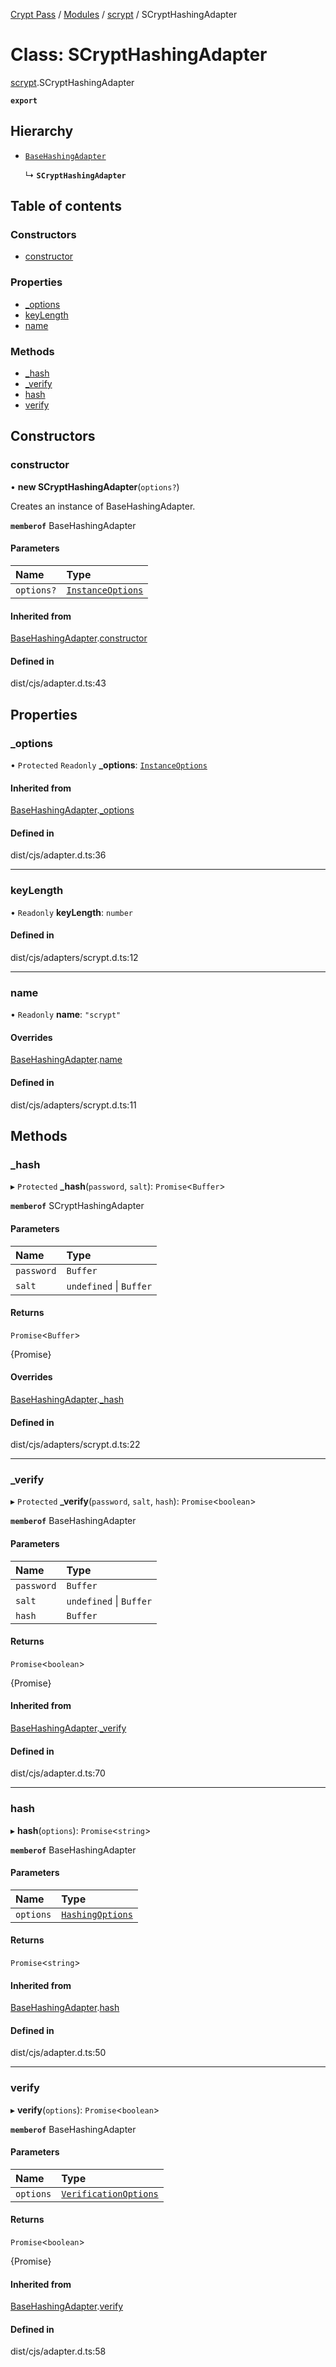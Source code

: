 [Crypt Pass](../README.md) / [Modules](../modules.md) / [scrypt](../modules/scrypt.md) / SCryptHashingAdapter

# Class: SCryptHashingAdapter

[scrypt](../modules/scrypt.md).SCryptHashingAdapter

**`export`**

## Hierarchy

- [`BaseHashingAdapter`](index.BaseHashingAdapter.md)

  ↳ **`SCryptHashingAdapter`**

## Table of contents

### Constructors

- [constructor](scrypt.SCryptHashingAdapter.md#constructor)

### Properties

- [\_options](scrypt.SCryptHashingAdapter.md#_options)
- [keyLength](scrypt.SCryptHashingAdapter.md#keylength)
- [name](scrypt.SCryptHashingAdapter.md#name)

### Methods

- [\_hash](scrypt.SCryptHashingAdapter.md#_hash)
- [\_verify](scrypt.SCryptHashingAdapter.md#_verify)
- [hash](scrypt.SCryptHashingAdapter.md#hash)
- [verify](scrypt.SCryptHashingAdapter.md#verify)

## Constructors

### constructor

• **new SCryptHashingAdapter**(`options?`)

Creates an instance of BaseHashingAdapter.

**`memberof`** BaseHashingAdapter

#### Parameters

| Name | Type |
| :------ | :------ |
| `options?` | [`InstanceOptions`](../interfaces/index.InstanceOptions.md) |

#### Inherited from

[BaseHashingAdapter](index.BaseHashingAdapter.md).[constructor](index.BaseHashingAdapter.md#constructor)

#### Defined in

dist/cjs/adapter.d.ts:43

## Properties

### \_options

• `Protected` `Readonly` **\_options**: [`InstanceOptions`](../interfaces/index.InstanceOptions.md)

#### Inherited from

[BaseHashingAdapter](index.BaseHashingAdapter.md).[_options](index.BaseHashingAdapter.md#_options)

#### Defined in

dist/cjs/adapter.d.ts:36

___

### keyLength

• `Readonly` **keyLength**: `number`

#### Defined in

dist/cjs/adapters/scrypt.d.ts:12

___

### name

• `Readonly` **name**: ``"scrypt"``

#### Overrides

[BaseHashingAdapter](index.BaseHashingAdapter.md).[name](index.BaseHashingAdapter.md#name)

#### Defined in

dist/cjs/adapters/scrypt.d.ts:11

## Methods

### \_hash

▸ `Protected` **_hash**(`password`, `salt`): `Promise`<`Buffer`\>

**`memberof`** SCryptHashingAdapter

#### Parameters

| Name | Type |
| :------ | :------ |
| `password` | `Buffer` |
| `salt` | `undefined` \| `Buffer` |

#### Returns

`Promise`<`Buffer`\>

{Promise<Buffer>}

#### Overrides

[BaseHashingAdapter](index.BaseHashingAdapter.md).[_hash](index.BaseHashingAdapter.md#_hash)

#### Defined in

dist/cjs/adapters/scrypt.d.ts:22

___

### \_verify

▸ `Protected` **_verify**(`password`, `salt`, `hash`): `Promise`<`boolean`\>

**`memberof`** BaseHashingAdapter

#### Parameters

| Name | Type |
| :------ | :------ |
| `password` | `Buffer` |
| `salt` | `undefined` \| `Buffer` |
| `hash` | `Buffer` |

#### Returns

`Promise`<`boolean`\>

{Promise<boolean>}

#### Inherited from

[BaseHashingAdapter](index.BaseHashingAdapter.md).[_verify](index.BaseHashingAdapter.md#_verify)

#### Defined in

dist/cjs/adapter.d.ts:70

___

### hash

▸ **hash**(`options`): `Promise`<`string`\>

**`memberof`** BaseHashingAdapter

#### Parameters

| Name | Type |
| :------ | :------ |
| `options` | [`HashingOptions`](../interfaces/index.HashingOptions.md) |

#### Returns

`Promise`<`string`\>

#### Inherited from

[BaseHashingAdapter](index.BaseHashingAdapter.md).[hash](index.BaseHashingAdapter.md#hash)

#### Defined in

dist/cjs/adapter.d.ts:50

___

### verify

▸ **verify**(`options`): `Promise`<`boolean`\>

**`memberof`** BaseHashingAdapter

#### Parameters

| Name | Type |
| :------ | :------ |
| `options` | [`VerificationOptions`](../interfaces/index.VerificationOptions.md) |

#### Returns

`Promise`<`boolean`\>

{Promise<boolean>}

#### Inherited from

[BaseHashingAdapter](index.BaseHashingAdapter.md).[verify](index.BaseHashingAdapter.md#verify)

#### Defined in

dist/cjs/adapter.d.ts:58
